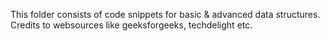 This folder consists of code snippets for basic & advanced data structures.
Credits to websources like geeksforgeeks, techdelight etc.
